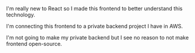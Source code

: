 I'm really new to React so I made this frontend to better understand this technology.

I'm connecting this frontend to a private backend project I have in AWS.

I'm not going to make my private backend but I see no reason to not make frontend open-source.